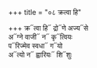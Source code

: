 +++
title = "०८ क्रत्वा हि"

+++
क्र᳓त्वा हि᳓ द्रो᳓णे अज्य᳓से  
अ᳓ग्ने वाजी᳓ न᳓ कृ᳓त्वियः  
प᳓रिज्मेव स्वधा᳓ ग᳓यो  
अ᳓त्यो न᳓ ह्वारियः᳓ शि᳓शुः